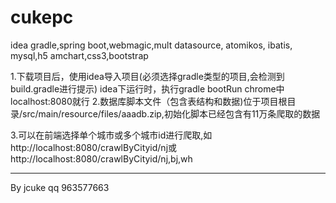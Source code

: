 # cukepc
idea gradle,spring boot,webmagic,mult datasource, atomikos, ibatis, mysql,h5 amchart,css3,bootstrap

1.下载项目后，使用idea导入项目(必须选择gradle类型的项目,会检测到build.gradle进行提示)
idea下运行时，执行gradle bootRun
chrome中localhost:8080就行
2.数据库脚本文件（包含表结构和数据)位于项目根目录/src/main/resource/files/aaadb.zip,初始化脚本已经包含有11万条爬取的数据

3.可以在前端选择单个城市或多个城市id进行爬取,如http://localhost:8080/crawlByCityid/nj或http://localhost:8080/crawlByCityid/nj,bj,wh


----------------------------
By jcuke 
qq 963577663
